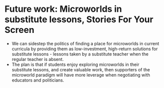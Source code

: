 # Future work: Microworlds in substitute lessons, Stories For Your Screen

* We can sidestep the politics of finding a place for microworlds in current curricula by providing them as low-investment, high-return solutions for substitute lessons - lessons taken by a substitute teacher when the regular teacher is absent. 
* The plan is that if students enjoy exploring microworlds in their substitute lessons, and create valuable work, then supporters of the microworld paradigm will have more leverage when negotiating with educators and politicians.